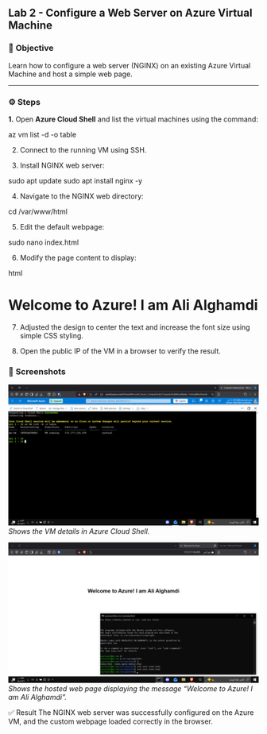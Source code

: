 ## **Lab 2 - Configure a Web Server on Azure Virtual Machine**

### 🎯 **Objective**
Learn how to configure a web server (NGINX) on an existing Azure Virtual Machine and host a simple web page.

---

### ⚙️ **Steps**

**1.** Open **Azure Cloud Shell** and list the virtual machines using the command:

az vm list -d -o table

2. Connect to the running VM using SSH.

3. Install NGINX web server:


sudo apt update
sudo apt install nginx -y

4. Navigate to the NGINX web directory:


cd /var/www/html

5. Edit the default webpage:


sudo nano index.html

6. Modify the page content to display:

html<h1>Welcome to Azure! I am Ali Alghamdi</h1>

7. Adjusted the design to center the text and increase the font size using simple CSS styling.

8. Open the public IP of the VM in a browser to verify the result.

### 📸 **Screenshots**

![VM Details](./ex22.png)
*Shows the VM details in Azure Cloud Shell.*

![Web Page Result](./ex23.png)
*Shows the hosted web page displaying the message “Welcome to Azure! I am Ali Alghamdi”.*


✅ Result
The NGINX web server was successfully configured on the Azure VM, and the custom webpage loaded correctly in the browser.

